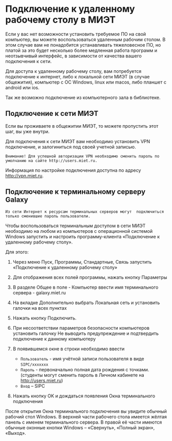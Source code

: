 Подключение к удаленному рабочему столу в МИЭТ
==============================================

Если у вас нет возможности установить требуемое ПО на свой компьютер, вы можете воспользоваться удаленным рабочим столом. В этом случае вам не понадобится устанавливать тяжеловесное ПО, но платой за это будет несколько более медленная работа программ и неотзывчивый интерфейс, в зависимости от качества вашего подключения к сети.

Для доступа к удаленному рабочему столу, вам потребуется подключение к интернет, либо к локальной сети МИЭТ (в случае общежития), компьютер с ОС Windows, linux или macos, либо планшет с android или ios.

Так же возможно подключение из компьютерного зала в библиотеке.

Подключение к сети МИЭТ
-----------------------

Если вы проживаете в общежитии МИЭТ, то можете пропустить этот шаг, вы уже внутри.

Для подключения к сети МИЭТ вам необходимо установить VPN подключение, и залогиниться под своей учетной записью. 

	Внимание! Для успешной авторизации VPN необходимо сменить пароль по умолчанию на сайте http://users.miet.ru.

Информация по настройке подключения доступна по адресу http://vpn.miet.ru.


Подключение к терминальному серверу Galaxy
------------------------------------------

	Из сети Интернет к ресурсам терминальных серверов могут  подключиться только сменившие пароль пользователи. 

Чтобы воспользоваться терминальным доступом в сети МИЭТ необходимо на любом из компьютеров c операционной системой Windows запустить и настроить программу-клиента «Подключение к удаленному рабочему столу». 

Для этого: 

1. Через меню Пуск, Программы, Стандартные, Связь запустить «Подключение к удаленному рабочему столу» 

1. Для отображения всех полей программы, нажать кнопку Параметры 

1. В разделе Общее в поле - Компьютер ввести имя терминального сервера - galaxy.miet.ru

1. На вкладке Дополнительно выбрать Локальная сеть и установить галочки на всех пунктах 

1. Нажать кнопку Подключить. 

1. При несоответствии параметров безопасности компьютеров установить галочку Не выводить предупреждение и подтвердить подключение к данному компьютеру 

8. В появившемся окне в строки необходимо ввести 
    - `Пользователь` - имя учётной записи пользователя в виде `SIPC/xxxxxxx`
    - `Пароль` - первоначально полная дата рождения с точками. (cтуденты могут сменить пароль в Личном кабинете на http://users.miet.ru) 
    - `Вход` – SIPC 

9. Нажать кнопку OK и дождаться появления Окна терминального подключения 

После открытия Окна терминального подключения вы увидите обычный рабочий стол Windows. В верхней части рабочего стола имеется жёлтая панель с именем терминального сервера. В правой её части имеются обычные оконные кнопки Windows – «Свернуть», «Полный экран», «Выход». 



